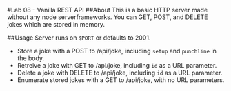 #Lab 08 - Vanilla REST API
##About
This is a basic HTTP server made without any node serverframeworks. You can GET, POST, and DELETE jokes which are stored in memory.

##Usage
Server runs on `$PORT` or defaults to 2001.
* Store a joke with a POST to /api/joke, including `setup` and `punchline` in the body.
* Retreive a joke with GET to /api/joke, including `id` as a URL parameter.
* Delete a joke with DELETE to /api/joke, including `id` as a URL parameter.
* Enumerate stored jokes with a GET to /api/joke, with no URL parameters.
